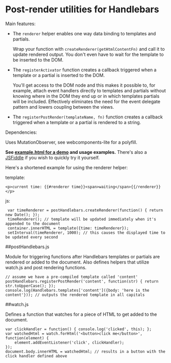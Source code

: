 # Post-render utilities for Handlebars

Main features:

- The `renderer` helper enables one way data binding to templates and partials.

    Wrap your function with `createRenderer(getHtmlContentFn)` and call it to update rendered output. You don't even have to wait for the template to be inserted to the DOM.

- The `registerActivator` function creates a callback triggered when a template or a partial is inserted to the DOM.

    You'll get access to the DOM node and this makes it possible to, for example, attach event handlers directly to templates and partials without knowing where in the DOM they end up or in which templates partials will be included. Effectively eliminates the need for the event delegate pattern and lowers coupling between the views.

- The `registerPostRender(templateName, fn)` function creates a callback triggered when a template or a partial is rendered to a string.

Dependencies:

Uses MutationObserver, see webcomponents-lite for a polyfill.

**See [example.html for a demo](http://ekuusela.github.io/post-render-bars/example/example.html) and usage examples.** There's also a [JSFiddle](https://jsfiddle.net/ekuusela/suurxkot/) if you wish to quickly try it yourself.

Here's a shortened example for using the renderer helper:

template:

    <p>current time: {{#renderer time}}<span>waiting</span>{{/renderer}}</p>

js:

     var timeRenderer = postHandlebars.createRenderer(function() { return new Date(); });
     timeRenderer(); // template will be updated immediately when it's appended to the document
     container.innerHTML = template({time: timeRenderer});
     setInterval(timeRenderer, 1000); // this causes the displayed time to be updated every second

##postHandlebars.js

Module for triggering functions after Handlebars templates or partials are rendered or added to the document. Also defines helpers that utilize watch.js and post rendering functions.

    // assume we have a pre-compiled template called 'content'
    postHandlebars.registerPostRender('content', function(str) { return str.toUpperCase(); });
    console.log(Handlebars.templates['content']({body: 'here is the content'})); // outputs the rendered template in all capitals

##watch.js

Defines a function that watches for a piece of HTML to get added to the document.

    var clickHandler = function() { console.log('clicked', this); };
    var watchedHtml = watch.forHtml('<button>click me</button>', function(element) {
        element.addEventListener('click', clickHandler);
    });
    document.body.innerHTML = watchedHtml; // results in a button with the click handler defined above
